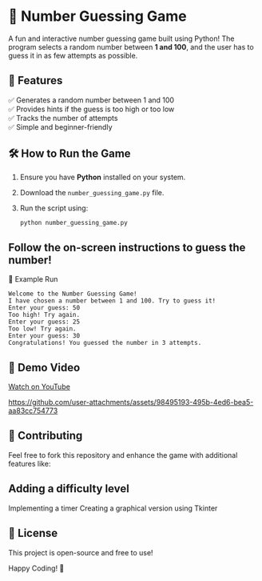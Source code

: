 # 🎯 Number Guessing Game  

A fun and interactive number guessing game built using Python! The program selects a random number between **1 and 100**, and the user has to guess it in as few attempts as possible.  

## 🚀 Features  
✅ Generates a random number between 1 and 100  
✅ Provides hints if the guess is too high or too low  
✅ Tracks the number of attempts  
✅ Simple and beginner-friendly  

## 🛠️ How to Run the Game  
1. Ensure you have **Python** installed on your system.  
2. Download the `number_guessing_game.py` file.  
3. Run the script using:  

   ```bash
   python number_guessing_game.py
## Follow the on-screen instructions to guess the number!
📌 Example Run
```vbnet
Welcome to the Number Guessing Game!
I have chosen a number between 1 and 100. Try to guess it!
Enter your guess: 50
Too high! Try again.
Enter your guess: 25
Too low! Try again.
Enter your guess: 30
Congratulations! You guessed the number in 3 attempts.
```
## 🎥 Demo Video
[Watch on YouTube](https://youtu.be/1qFmHgc3dfA)


https://github.com/user-attachments/assets/98495193-495b-4ed6-bea5-aa83cc754773


## 🤝 Contributing
Feel free to fork this repository and enhance the game with additional features like:

## Adding a difficulty level
Implementing a timer
Creating a graphical version using Tkinter
## 📜 License
This project is open-source and free to use!

Happy Coding! 🚀
